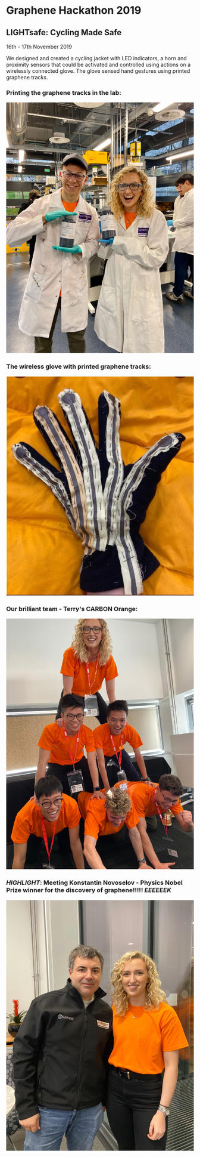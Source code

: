 # Graphene Hackathon 2019

## LIGHTsafe: Cycling Made Safe 

16th - 17th November 2019

We designed and created a cycling jacket with LED indicators, a horn and proximity sensors that could be activated and controlled using actions on a wirelessly connected glove. The glove sensed hand gestures using printed graphene tracks.

### Printing the graphene tracks in the lab:
![Lab](https://github.com/nicole-mm17/Graphene-Hackathon-2019/blob/master/Lab.jpeg)

### The wireless glove with printed graphene tracks:
![Glove](https://github.com/nicole-mm17/Graphene-Hackathon-2019/blob/master/Glove.jpeg)

### Our brilliant team - Terry's CARBON Orange:
![Team Pyramid](https://github.com/nicole-mm17/Graphene-Hackathon-2019/blob/master/Team%20Pyramid.jpeg)

### *HIGHLIGHT*: Meeting Konstantin Novoselov - Physics Nobel Prize winner for the discovery of graphene!!!!! *EEEEEEK*
![Konstantin Novoselov](https://github.com/nicole-mm17/Graphene-Hackathon-2019/blob/master/Konstantin%20Novoselov.jpeg)
